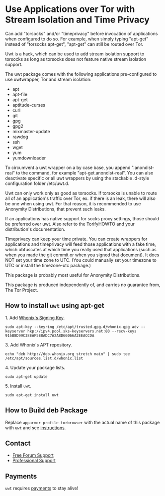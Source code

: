 # Use Applications over Tor with Stream Isolation and Time Privacy #

Can add "torsocks" and/or "timeprivacy" before invocation of applications when
configured to do so. For example, when simply typing "apt-get" instead of
"torsocks apt-get", "apt-get" can still be routed over Tor.

Uwt is a hack, which can be used to add stream isolation support to torsocks
as long as torsocks does not feature native stream isolation support.

The uwt package comes with the following applications pre-configured to use
uwtwrapper, Tor and stream isolation:
- apt
- apt-file
- apt-get
- aptitude-curses
- curl
- git
- gpg
- gpg2
- mixmaster-update
- rawdog
- ssh
- wget
- yum
- yumdownloader

To circumvent a uwt wrapper on a by case base, you append ".anondist-real" to
the command, for example "apt-get.anondist-real". You can also deactivate
specific or all uwt wrappers by using the stackable .d-style configuration
folder /etc/uwt.d.

Uwt can only work only as good as torsocks. If torsocks is unable to route all
of an application's traffic over Tor, ex. if there is an leak, there will
also be one when using uwt. For that reason, it is recommended to use
Anonymity Distributions, that prevent such leaks.

If an applications has native support for socks proxy settings, those should
be preferred over uwt. Also refer to the TorifyHOWTO and your distribution's
documentation.

Timeprivacy can keep your time private. You can create wrappers for
applications and timeprivacy will feed those applications with a fake time,
which obfuscates at which time you really used that applications (such as when
you made the git commit or when you signed that document). It does NOT set
your time zone to UTC. (You could manually set your timezone to UTC or install
the timezone-utc package.)

This package is probably most useful for Anonymity Distributions.

This package is produced independently of, and carries no guarantee from,
The Tor Project.
## How to install `uwt` using apt-get ##

1\. Add [Whonix's Signing Key](https://www.whonix.org/wiki/Whonix_Signing_Key).

```
sudo apt-key --keyring /etc/apt/trusted.gpg.d/whonix.gpg adv --keyserver hkp://ipv4.pool.sks-keyservers.net:80 --recv-keys 916B8D99C38EAF5E8ADC7A2A8D66066A2EEACCDA
```

3\. Add Whonix's APT repository.

```
echo "deb http://deb.whonix.org stretch main" | sudo tee /etc/apt/sources.list.d/whonix.list
```

4\. Update your package lists.

```
sudo apt-get update
```

5\. Install `uwt`.

```
sudo apt-get install uwt
```

## How to Build deb Package ##

Replace `apparmor-profile-torbrowser` with the actual name of this package with `uwt` and see [instructions](https://www.whonix.org/wiki/Dev/Build_Documentation/apparmor-profile-torbrowser).

## Contact ##

* [Free Forum Support](https://forums.whonix.org)
* [Professional Support](https://www.whonix.org/wiki/Professional_Support)

## Payments ##

`uwt` requires [payments](https://www.whonix.org/wiki/Payments) to stay alive!
